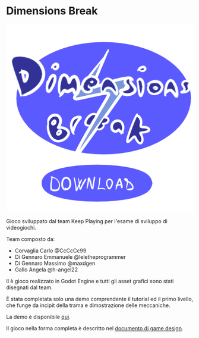 # Dimensions Break

[![logo dimensions break](./project/assets/dimensionsbreak_download.png)](https://github.com/CcCcCc99/SVG_Project/releases/tag/Demo2)

Gioco sviluppato dal team Keep Playing per l'esame di sviluppo di videogiochi.

Team composto da:
- Corvaglia Carlo @CcCcCc99
- Di Gennaro Emmanuele @leletheprogrammer
- Di Gennaro Massimo @maxdgen
- Gallo Angela @h-angel22

Il è gioco realizzato in Godot Engine e tutti gli asset grafici sono stati disegnati dal team.

È stata completata solo una demo comprendente il tutorial ed il primo livello, che funge da incipit della trama e dimostrazione delle meccaniche.

La demo è disponibile [qui](https://github.com/CcCcCc99/SVG_Project/releases/tag/Demo2).

Il gioco nella forma completa è descritto nel [documento di game design](./GDD.pdf).
